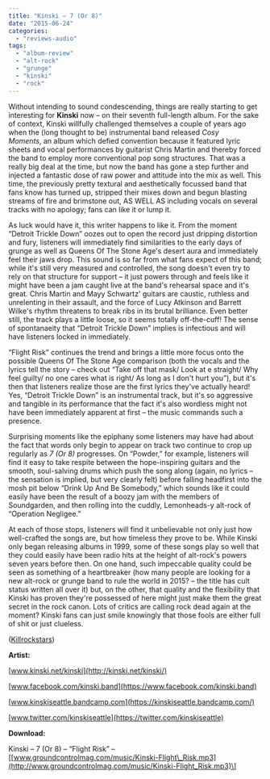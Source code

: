 ```yaml
---
title: "Kinski – 7 (Or 8)"
date: "2015-06-24"
categories: 
  - "reviews-audio"
tags: 
  - "album-review"
  - "alt-rock"
  - "grunge"
  - "kinski"
  - "rock"
---
```


Without intending to sound condescending, things are really starting to get interesting for **Kinski** now – on their seventh full-length album. For the sake of context, Kinski willfully challenged themselves a couple of years ago when the (long thought to be) instrumental band released _Cosy Moments_, an album which defied convention because it featured lyric sheets and vocal performances by guitarist Chris Martin and thereby forced the band to employ more conventional pop song structures. That was a really big deal at the time, but now the band has gone a step further and injected a fantastic dose of raw power and attitude into the mix as well. This time, the previously pretty textural and aesthetically focussed band that fans know has turned up, stripped their mixes down and begun blasting streams of fire and brimstone out, AS WELL AS including vocals on several tracks with no apology; fans can like it or lump it.

As luck would have it, this writer happens to like it. From the moment “Detroit Trickle Down” oozes out to open the record just dripping distortion and fury, listeners will immediately find similarities to the early days of grunge as well as Queens Of The Stone Age's desert aura and immediately feel their jaws drop. This sound is so far from what fans expect of this band; while it's still very measured and controlled, the song doesn't even try to rely on that structure for support – it just powers through and feels like it might have been a jam caught live at the band's rehearsal space and it's great. Chris Martin and Mayy Schwartz' guitars are caustic, ruthless and unrelenting in their assault, and the force of Lucy Atkinson and Barrett Wilke's rhythm threatens to break ribs in its brutal brilliance. Even better still, the track plays a little loose, so it seems totally off-the-cuff! The sense of spontanaeity that “Detroit Trickle Down” implies is infectious and will have listeners locked in immediately.

“Flight Risk” continues the trend and brings a little more focus onto the possible Queens Of The Stone Age comparison (both the vocals and the lyrics tell the story – check out “Take off that mask/ Look at e straight/ Why feel guilty/ no one cares what is right/ As long as I don't hurt you”), but it's then that listeners realize those are the first lyrics they've actually heard!  Yes, “Detroit Trickle Down” is an instrumental track, but it's so aggressive and tangible in its performance that the fact it's also wordless might not have been immediately apparent at first – the music commands such a presence.

Surprising moments like the epiphany some listeners may have had about the fact that words only begin to appear on track two continue to crop up regularly as _7 (Or 8)_ progresses. On “Powder,” for example, listeners will find it easy to take respite between the hope-inspiring guitars and the smooth, soul-salving drums which push the song along (again, no lyrics – the sensation is implied, but very clearly felt) before falling headfirst into the mosh pit below “Drink Up And Be Somebody,” which sounds like it could easily have been the result of a boozy jam with the members of Soundgarden, and then rolling into the cuddly, Lemonheads-y alt-rock of “Operation Negligee.”

At each of those stops, listeners will find it unbelievable not only just how well-crafted the songs are, but how timeless they prove to be. While Kinski only began releasing albums in 1999, some of these songs play so well that they could easily have been radio hits at the height of alt-rock's powers seven years before then. On one hand, such impeccable quality could be seen as something of a heartbreaker (how many people are looking for a new alt-rock or grunge band to rule the world in 2015? – the title has cult status written all over it) but, on the other, that quality and the flexibility that Kinski has proven they're possessed of here might just make them the great secret in the rock canon. Lots of critics are calling rock dead again at the moment? Kinski fans can just smile knowingly that those fools are either full of shit or just clueless.

([Killrockstars](http://www.killrockstars.com/))

**Artist:**

[www.kinski.net/kinski](http://kinski.net/kinski/)

[www.facebook.com/kinski.band](https://www.facebook.com/kinski.band)

[www.kinskiseattle.bandcamp.com](https://kinskiseattle.bandcamp.com/)

[www.twitter.com/kinskiseattle](https://twitter.com/kinskiseattle)

**Download:**

Kinski – 7 (Or 8) – “Flight Risk” – \[[www.groundcontrolmag.com/music/Kinski-Flight\_Risk.mp3](http://www.groundcontrolmag.com/music/Kinski-Flight_Risk.mp3)\]
